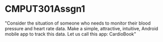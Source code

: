 # CMPUT301Assgn1
"Consider the situation of someone who needs to monitor their blood pressure and heart rate data. Make a simple, attractive, intuitive, Android mobile app to track this data. Let us call this app: CardioBook"
